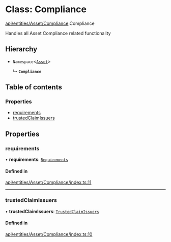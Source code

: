 # Class: Compliance

[api/entities/Asset/Compliance](../wiki/api.entities.Asset.Compliance).Compliance

Handles all Asset Compliance related functionality

## Hierarchy

- `Namespace`<[`Asset`](../wiki/api.entities.Asset.Asset)\>

  ↳ **`Compliance`**

## Table of contents

### Properties

- [requirements](../wiki/api.entities.Asset.Compliance.Compliance#requirements)
- [trustedClaimIssuers](../wiki/api.entities.Asset.Compliance.Compliance#trustedclaimissuers)

## Properties

### requirements

• **requirements**: [`Requirements`](../wiki/api.entities.Asset.Compliance.Requirements.Requirements)

#### Defined in

[api/entities/Asset/Compliance/index.ts:11](https://github.com/PolymeshAssociation/polymesh-sdk/blob/95e180d2/src/api/entities/Asset/Compliance/index.ts#L11)

___

### trustedClaimIssuers

• **trustedClaimIssuers**: [`TrustedClaimIssuers`](../wiki/api.entities.Asset.Compliance.TrustedClaimIssuers.TrustedClaimIssuers)

#### Defined in

[api/entities/Asset/Compliance/index.ts:10](https://github.com/PolymeshAssociation/polymesh-sdk/blob/95e180d2/src/api/entities/Asset/Compliance/index.ts#L10)
